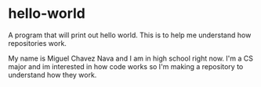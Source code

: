 # hello-world
A program that will print out hello world. This is to help me understand how repositories work.

My name is Miguel Chavez Nava and I am in high school right now. 
I'm a CS major and im interested in how code works so I'm making a repository to understand how they work.
